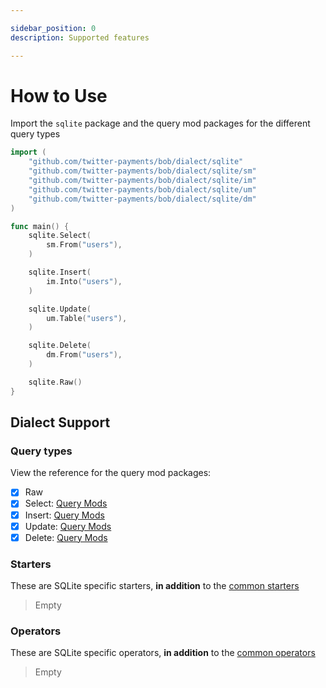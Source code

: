 ```yaml
---

sidebar_position: 0
description: Supported features

---
```


# How to Use

Import the `sqlite` package and the query mod packages for the different query types

```go
import (
    "github.com/twitter-payments/bob/dialect/sqlite"
    "github.com/twitter-payments/bob/dialect/sqlite/sm"
    "github.com/twitter-payments/bob/dialect/sqlite/im"
    "github.com/twitter-payments/bob/dialect/sqlite/um"
    "github.com/twitter-payments/bob/dialect/sqlite/dm"
)

func main() {
    sqlite.Select(
        sm.From("users"),
    )

    sqlite.Insert(
        im.Into("users"),
    )

    sqlite.Update(
        um.Table("users"),
    )

    sqlite.Delete(
        dm.From("users"),
    )

    sqlite.Raw()
}
```

## Dialect Support

### Query types

View the reference for the query mod packages:

* [X] Raw
* [X] Select: [Query Mods](https://pkg.go.dev/github.com/stephenafamo/bob/dialect/sqlite/sm)
* [X] Insert: [Query Mods](https://pkg.go.dev/github.com/stephenafamo/bob/dialect/sqlite/im)
* [X] Update: [Query Mods](https://pkg.go.dev/github.com/stephenafamo/bob/dialect/sqlite/um)
* [X] Delete: [Query Mods](https://pkg.go.dev/github.com/stephenafamo/bob/dialect/sqlite/dm)

### Starters

These are SQLite specific starters, **in addition** to the [common starters](../starters)

> Empty

### Operators

These are SQLite specific operators, **in addition** to the [common operators](../operators)

> Empty
